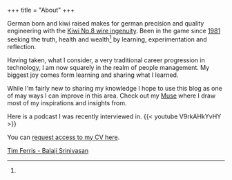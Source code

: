+++
title = "About"
+++

German born and kiwi raised makes for german precision and quality engineering
with the
[Kiwi No.8 wire ingenuity](https://en.wikipedia.org/wiki/Number_8_wire). Been in
the game since [1981](https://en.wikipedia.org/wiki/1981) seeking the truth,
health and wealth[^Balaji Srinivasan] by learning, experimentation and
reflection.

Having taken, what I consider, a very traditional career progression in
technology, I am now squarely in the realm of people management. My biggest joy
comes form learning and sharing what I learned.

While I'm fairly new to sharing my knowledge I hope to use this blog as one of
may ways I can improve in this area. Check out my [Muse](/muse) where I draw
most of my inspirations and insights from.

Here is a podcast I was recently interviewed in. {{< youtube V9rkAHkYvHY >}}

You can
[request access to my CV here](https://drive.google.com/file/d/1cqjoLJCleXYre2YjGKnDsPq-5TdNjEdQ/view?usp=sharing).

[^Balaji Srinivasan]:
[Tim Ferris - Balaji Srinivasan](https://tim.blog/2021/03/25/balaji-srinivasan-transcript/)
